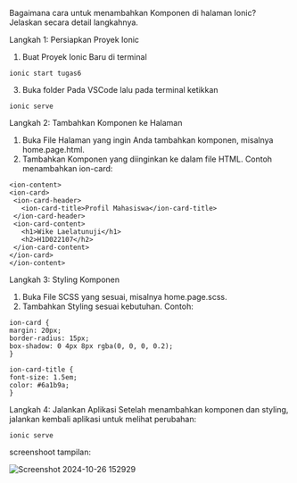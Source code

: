 Bagaimana cara untuk menambahkan Komponen di halaman Ionic? Jelaskan secara detail langkahnya.

 Langkah 1: Persiapkan Proyek Ionic
1.	Buat Proyek Ionic Baru di terminal
```
ionic start tugas6
```   
3.	Buka folder Pada VSCode lalu pada terminal ketikkan
   ```
ionic serve
```

 Langkah 2: Tambahkan Komponen ke Halaman
1.	Buka File Halaman yang ingin Anda tambahkan komponen, misalnya home.page.html.
2.	Tambahkan Komponen yang diinginkan ke dalam file HTML. Contoh menambahkan ion-card:
   ```
<ion-content>
  <ion-card>
    <ion-card-header>
      <ion-card-title>Profil Mahasiswa</ion-card-title>
    </ion-card-header>
    <ion-card-content>
      <h1>Wike Laelatunuji</h1>
      <h2>H1D022107</h2>
    </ion-card-content>
  </ion-card>
</ion-content>
```
Langkah 3: Styling Komponen
1.	Buka File SCSS yang sesuai, misalnya home.page.scss.
2.	Tambahkan Styling sesuai kebutuhan. Contoh:
   ```
ion-card {
  margin: 20px;
  border-radius: 15px;
  box-shadow: 0 4px 8px rgba(0, 0, 0, 0.2);
}

ion-card-title {
  font-size: 1.5em;
  color: #6a1b9a;
}
```

Langkah 4: Jalankan Aplikasi
Setelah menambahkan komponen dan styling, jalankan kembali aplikasi untuk melihat perubahan:
```
ionic serve
```

screenshoot tampilan:

![Screenshot 2024-10-26 152929](https://github.com/user-attachments/assets/fcd810c4-c164-430c-a94e-5f979337dc7a)


